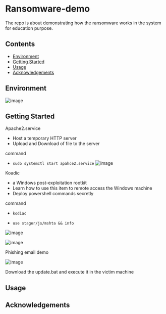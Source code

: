 # Ransomware-demo
The repo is about demonstrating how the ransomware works in the system for education purpose.

## Contents
- [Environment](#environment)
- [Getting Started](#getting-started)
- [Usage](#usage)
- [Acknowledgements](#acknowledgements)

## Environment
![image](https://github.com/leonlamsc/Ransomware-demo/assets/140391766/d91e0bd5-8174-4f4d-8423-c3228b9b0325)

## Getting Started


Apache2.service
- Host a temporary HTTP server 
- Upload and Download of file to the server
  
command

- `sudo systemctl start apahce2.service`
![image](https://github.com/leonlamsc/Ransomware-demo/assets/140391766/df87e25f-65a7-44e1-9310-ff78b1d367c3)

Koadic
- a Windows post-exploitation rootkit
- Learn how to use this item to remote access the Windows machine
- Deploy powershell commands secretly

command

- `kodiac`

- `use stager/js/mshta && info`


![image](https://github.com/leonlamsc/Ransomware-demo/assets/140391766/c18c125b-79c4-4935-9ba9-49e6eb6d96b1)

![image](https://github.com/leonlamsc/Ransomware-demo/assets/140391766/f08e7c8a-28e0-4597-a1ea-3d437344e381)


Phishing email demo

![image](https://github.com/leonlamsc/Ransomware-demo/assets/140391766/91e464fa-03d3-4d31-ad6a-7524005619b1)


Download the update.bat and execute it in the victim machine 

## Usage

## Acknowledgements
